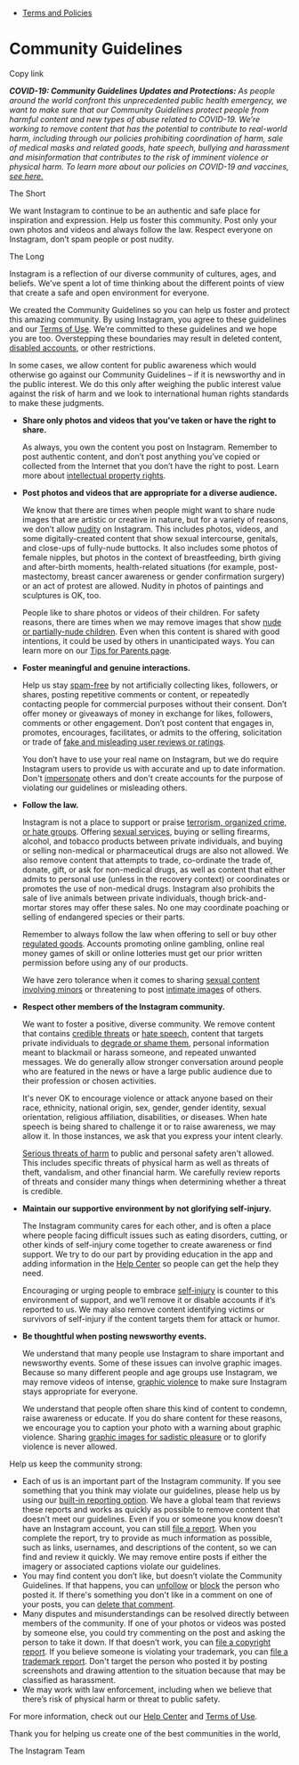 *   [Terms and Policies](https://help.instagram.com/1417489251945243/?helpref=breadcrumb)

Community Guidelines
====================

Copy link

_**COVID-19: Community Guidelines Updates and Protections:** As people around the world confront this unprecedented public health emergency, we want to make sure that our Community Guidelines protect people from harmful content and new types of abuse related to COVID-19. We’re working to remove content that has the potential to contribute to real-world harm, including through our policies prohibiting coordination of harm, sale of medical masks and related goods, hate speech, bullying and harassment and misinformation that contributes to the risk of imminent violence or physical harm. To learn more about our policies on COVID-19 and vaccines, [see here.](https://help.instagram.com/697825587576762?helpref=faq_content)_

The Short

We want Instagram to continue to be an authentic and safe place for inspiration and expression. Help us foster this community. Post only your own photos and videos and always follow the law. Respect everyone on Instagram, don’t spam people or post nudity.

The Long

Instagram is a reflection of our diverse community of cultures, ages, and beliefs. We’ve spent a lot of time thinking about the different points of view that create a safe and open environment for everyone.

We created the Community Guidelines so you can help us foster and protect this amazing community. By using Instagram, you agree to these guidelines and our [Terms of Use](https://www.instagram.com/legal/terms). We’re committed to these guidelines and we hope you are too. Overstepping these boundaries may result in deleted content, [disabled accounts](https://help.instagram.com/366993040048856?helpref=faq_content), or other restrictions.

In some cases, we allow content for public awareness which would otherwise go against our Community Guidelines – if it is newsworthy and in the public interest. We do this only after weighing the public interest value against the risk of harm and we look to international human rights standards to make these judgments.

*   **Share only photos and videos that you’ve taken or have the right to share.**
    
    As always, you own the content you post on Instagram. Remember to post authentic content, and don’t post anything you’ve copied or collected from the Internet that you don’t have the right to post. Learn more about [intellectual property rights](https://help.instagram.com/126382350847838?helpref=faq_content).
    
*   **Post photos and videos that are appropriate for a diverse audience.**
    
    We know that there are times when people might want to share nude images that are artistic or creative in nature, but for a variety of reasons, we don’t allow [nudity](https://l.instagram.com/?u=https%3A%2F%2Fwww.facebook.com%2Fcommunitystandards%2Fadult_nudity_sexual_activity&e=AT3TXrS8UU4EetoSUG2j7o0FIQU_7XrkHmd6RmqhnSkEeOohApMM6u6k4vAxq76rK8VQpigxCGU0yqIzu4BpBgS1AEgV1UwbCnHXE7ag7_WhWu-KGISD0IalojwCB_tP6o-d8KnQYgF4UcXCiN_rGdoPJS-1XXRtt8Cfnw) on Instagram. This includes photos, videos, and some digitally-created content that show sexual intercourse, genitals, and close-ups of fully-nude buttocks. It also includes some photos of female nipples, but photos in the context of breastfeeding, birth giving and after-birth moments, health-related situations (for example, post-mastectomy, breast cancer awareness or gender confirmation surgery) or an act of protest are allowed. Nudity in photos of paintings and sculptures is OK, too.
    
    People like to share photos or videos of their children. For safety reasons, there are times when we may remove images that show [nude or partially-nude children](https://l.instagram.com/?u=https%3A%2F%2Fwww.facebook.com%2Fcommunitystandards%2Fchild_nudity_sexual_exploitation&e=AT3TXrS8UU4EetoSUG2j7o0FIQU_7XrkHmd6RmqhnSkEeOohApMM6u6k4vAxq76rK8VQpigxCGU0yqIzu4BpBgS1AEgV1UwbCnHXE7ag7_WhWu-KGISD0IalojwCB_tP6o-d8KnQYgF4UcXCiN_rGdoPJS-1XXRtt8Cfnw). Even when this content is shared with good intentions, it could be used by others in unanticipated ways. You can learn more on our [Tips for Parents page](https://help.instagram.com/154475974694511/?helpref=faq_content).
    
*   **Foster meaningful and genuine interactions.**
    
    Help us stay [spam-free](https://l.instagram.com/?u=https%3A%2F%2Fwww.facebook.com%2Fcommunitystandards%2Fspam&e=AT3TXrS8UU4EetoSUG2j7o0FIQU_7XrkHmd6RmqhnSkEeOohApMM6u6k4vAxq76rK8VQpigxCGU0yqIzu4BpBgS1AEgV1UwbCnHXE7ag7_WhWu-KGISD0IalojwCB_tP6o-d8KnQYgF4UcXCiN_rGdoPJS-1XXRtt8Cfnw) by not artificially collecting likes, followers, or shares, posting repetitive comments or content, or repeatedly contacting people for commercial purposes without their consent. Don’t offer money or giveaways of money in exchange for likes, followers, comments or other engagement. Don’t post content that engages in, promotes, encourages, facilitates, or admits to the offering, solicitation or trade of [fake and misleading user reviews or ratings](https://l.instagram.com/?u=https%3A%2F%2Fwww.facebook.com%2Fcommunitystandards%2Ffraud_deception&e=AT3TXrS8UU4EetoSUG2j7o0FIQU_7XrkHmd6RmqhnSkEeOohApMM6u6k4vAxq76rK8VQpigxCGU0yqIzu4BpBgS1AEgV1UwbCnHXE7ag7_WhWu-KGISD0IalojwCB_tP6o-d8KnQYgF4UcXCiN_rGdoPJS-1XXRtt8Cfnw).
    
    You don’t have to use your real name on Instagram, but we do require Instagram users to provide us with accurate and up to date information. Don't [impersonate](https://l.instagram.com/?u=https%3A%2F%2Fwww.facebook.com%2Fcommunitystandards%2Fmisrepresentation&e=AT3TXrS8UU4EetoSUG2j7o0FIQU_7XrkHmd6RmqhnSkEeOohApMM6u6k4vAxq76rK8VQpigxCGU0yqIzu4BpBgS1AEgV1UwbCnHXE7ag7_WhWu-KGISD0IalojwCB_tP6o-d8KnQYgF4UcXCiN_rGdoPJS-1XXRtt8Cfnw) others and don't create accounts for the purpose of violating our guidelines or misleading others.
    
*   **Follow the law.**
    
    Instagram is not a place to support or praise [terrorism, organized crime, or hate groups](https://l.instagram.com/?u=https%3A%2F%2Fwww.facebook.com%2Fcommunitystandards%2Fdangerous_individuals_organizations&e=AT3TXrS8UU4EetoSUG2j7o0FIQU_7XrkHmd6RmqhnSkEeOohApMM6u6k4vAxq76rK8VQpigxCGU0yqIzu4BpBgS1AEgV1UwbCnHXE7ag7_WhWu-KGISD0IalojwCB_tP6o-d8KnQYgF4UcXCiN_rGdoPJS-1XXRtt8Cfnw). Offering [sexual services](https://l.instagram.com/?u=https%3A%2F%2Fwww.facebook.com%2Fcommunitystandards%2Fsexual_solicitation&e=AT3TXrS8UU4EetoSUG2j7o0FIQU_7XrkHmd6RmqhnSkEeOohApMM6u6k4vAxq76rK8VQpigxCGU0yqIzu4BpBgS1AEgV1UwbCnHXE7ag7_WhWu-KGISD0IalojwCB_tP6o-d8KnQYgF4UcXCiN_rGdoPJS-1XXRtt8Cfnw), buying or selling firearms, alcohol, and tobacco products between private individuals, and buying or selling non-medical or pharmaceutical drugs are also not allowed. We also remove content that attempts to trade, co-ordinate the trade of, donate, gift, or ask for non-medical drugs, as well as content that either admits to personal use (unless in the recovery context) or coordinates or promotes the use of non-medical drugs. Instagram also prohibits the sale of live animals between private individuals, though brick-and-mortar stores may offer these sales. No one may coordinate poaching or selling of endangered species or their parts.
    
    Remember to always follow the law when offering to sell or buy other [regulated goods](https://l.instagram.com/?u=https%3A%2F%2Fwww.facebook.com%2Fcommunitystandards%2Fregulated_goods&e=AT3TXrS8UU4EetoSUG2j7o0FIQU_7XrkHmd6RmqhnSkEeOohApMM6u6k4vAxq76rK8VQpigxCGU0yqIzu4BpBgS1AEgV1UwbCnHXE7ag7_WhWu-KGISD0IalojwCB_tP6o-d8KnQYgF4UcXCiN_rGdoPJS-1XXRtt8Cfnw). Accounts promoting online gambling, online real money games of skill or online lotteries must get our prior written permission before using any of our products.
    
    We have zero tolerance when it comes to sharing [sexual content involving minors](https://l.instagram.com/?u=https%3A%2F%2Fwww.facebook.com%2Fcommunitystandards%2Fchild_nudity_sexual_exploitation&e=AT3TXrS8UU4EetoSUG2j7o0FIQU_7XrkHmd6RmqhnSkEeOohApMM6u6k4vAxq76rK8VQpigxCGU0yqIzu4BpBgS1AEgV1UwbCnHXE7ag7_WhWu-KGISD0IalojwCB_tP6o-d8KnQYgF4UcXCiN_rGdoPJS-1XXRtt8Cfnw) or threatening to post [intimate images](https://l.instagram.com/?u=https%3A%2F%2Fwww.facebook.com%2Fcommunitystandards%2Fsexual_exploitation_adults&e=AT3TXrS8UU4EetoSUG2j7o0FIQU_7XrkHmd6RmqhnSkEeOohApMM6u6k4vAxq76rK8VQpigxCGU0yqIzu4BpBgS1AEgV1UwbCnHXE7ag7_WhWu-KGISD0IalojwCB_tP6o-d8KnQYgF4UcXCiN_rGdoPJS-1XXRtt8Cfnw) of others.
    
*   **Respect other members of the Instagram community.**
    
    We want to foster a positive, diverse community. We remove content that contains [credible threats](https://l.instagram.com/?u=https%3A%2F%2Fwww.facebook.com%2Fcommunitystandards%2Fcredible_violence&e=AT3TXrS8UU4EetoSUG2j7o0FIQU_7XrkHmd6RmqhnSkEeOohApMM6u6k4vAxq76rK8VQpigxCGU0yqIzu4BpBgS1AEgV1UwbCnHXE7ag7_WhWu-KGISD0IalojwCB_tP6o-d8KnQYgF4UcXCiN_rGdoPJS-1XXRtt8Cfnw) or [hate speech](https://l.instagram.com/?u=https%3A%2F%2Fwww.facebook.com%2Fcommunitystandards%2Fhate_speech&e=AT3TXrS8UU4EetoSUG2j7o0FIQU_7XrkHmd6RmqhnSkEeOohApMM6u6k4vAxq76rK8VQpigxCGU0yqIzu4BpBgS1AEgV1UwbCnHXE7ag7_WhWu-KGISD0IalojwCB_tP6o-d8KnQYgF4UcXCiN_rGdoPJS-1XXRtt8Cfnw), content that targets private individuals to [degrade or shame them](https://l.instagram.com/?u=https%3A%2F%2Fwww.facebook.com%2Fcommunitystandards%2Fbullying&e=AT3TXrS8UU4EetoSUG2j7o0FIQU_7XrkHmd6RmqhnSkEeOohApMM6u6k4vAxq76rK8VQpigxCGU0yqIzu4BpBgS1AEgV1UwbCnHXE7ag7_WhWu-KGISD0IalojwCB_tP6o-d8KnQYgF4UcXCiN_rGdoPJS-1XXRtt8Cfnw), personal information meant to blackmail or harass someone, and repeated unwanted messages. We do generally allow stronger conversation around people who are featured in the news or have a large public audience due to their profession or chosen activities.
    
    It's never OK to encourage violence or attack anyone based on their race, ethnicity, national origin, sex, gender, gender identity, sexual orientation, religious affiliation, disabilities, or diseases. When hate speech is being shared to challenge it or to raise awareness, we may allow it. In those instances, we ask that you express your intent clearly.
    
    [Serious threats of harm](https://l.instagram.com/?u=https%3A%2F%2Fwww.facebook.com%2Fcommunitystandards%2Fcredible_violence&e=AT3TXrS8UU4EetoSUG2j7o0FIQU_7XrkHmd6RmqhnSkEeOohApMM6u6k4vAxq76rK8VQpigxCGU0yqIzu4BpBgS1AEgV1UwbCnHXE7ag7_WhWu-KGISD0IalojwCB_tP6o-d8KnQYgF4UcXCiN_rGdoPJS-1XXRtt8Cfnw) to public and personal safety aren't allowed. This includes specific threats of physical harm as well as threats of theft, vandalism, and other financial harm. We carefully review reports of threats and consider many things when determining whether a threat is credible.
    
*   **Maintain our supportive environment by not glorifying self-injury.**
    
    The Instagram community cares for each other, and is often a place where people facing difficult issues such as eating disorders, cutting, or other kinds of self-injury come together to create awareness or find support. We try to do our part by providing education in the app and adding information in the [Help Center](https://help.instagram.com/) so people can get the help they need.
    
    Encouraging or urging people to embrace [self-injury](https://l.instagram.com/?u=https%3A%2F%2Fwww.facebook.com%2Fcommunitystandards%2Fsuicide_self_injury_violence&e=AT3TXrS8UU4EetoSUG2j7o0FIQU_7XrkHmd6RmqhnSkEeOohApMM6u6k4vAxq76rK8VQpigxCGU0yqIzu4BpBgS1AEgV1UwbCnHXE7ag7_WhWu-KGISD0IalojwCB_tP6o-d8KnQYgF4UcXCiN_rGdoPJS-1XXRtt8Cfnw) is counter to this environment of support, and we’ll remove it or disable accounts if it’s reported to us. We may also remove content identifying victims or survivors of self-injury if the content targets them for attack or humor.
    
*   **Be thoughtful when posting newsworthy events.**
    
    We understand that many people use Instagram to share important and newsworthy events. Some of these issues can involve graphic images. Because so many different people and age groups use Instagram, we may remove videos of intense, [graphic violence](https://l.instagram.com/?u=https%3A%2F%2Fwww.facebook.com%2Fcommunitystandards%2Fgraphic_violence&e=AT3TXrS8UU4EetoSUG2j7o0FIQU_7XrkHmd6RmqhnSkEeOohApMM6u6k4vAxq76rK8VQpigxCGU0yqIzu4BpBgS1AEgV1UwbCnHXE7ag7_WhWu-KGISD0IalojwCB_tP6o-d8KnQYgF4UcXCiN_rGdoPJS-1XXRtt8Cfnw) to make sure Instagram stays appropriate for everyone.
    
    We understand that people often share this kind of content to condemn, raise awareness or educate. If you do share content for these reasons, we encourage you to caption your photo with a warning about graphic violence. Sharing [graphic images for sadistic pleasure](https://l.instagram.com/?u=https%3A%2F%2Fwww.facebook.com%2Fcommunitystandards%2Fcruel_insensitive&e=AT3TXrS8UU4EetoSUG2j7o0FIQU_7XrkHmd6RmqhnSkEeOohApMM6u6k4vAxq76rK8VQpigxCGU0yqIzu4BpBgS1AEgV1UwbCnHXE7ag7_WhWu-KGISD0IalojwCB_tP6o-d8KnQYgF4UcXCiN_rGdoPJS-1XXRtt8Cfnw) or to glorify violence is never allowed.
    

Help us keep the community strong:

*   Each of us is an important part of the Instagram community. If you see something that you think may violate our guidelines, please help us by using our [built-in reporting option](https://help.instagram.com/165828726894770?helpref=faq_content). We have a global team that reviews these reports and works as quickly as possible to remove content that doesn’t meet our guidelines. Even if you or someone you know doesn’t have an Instagram account, you can still [file a report](https://help.instagram.com/contact/383679321740945). When you complete the report, try to provide as much information as possible, such as links, usernames, and descriptions of the content, so we can find and review it quickly. We may remove entire posts if either the imagery or associated captions violate our guidelines.
*   You may find content you don’t like, but doesn’t violate the Community Guidelines. If that happens, you can [unfollow](https://help.instagram.com/286340048138725?helpref=faq_content) or [block](https://help.instagram.com/426700567389543/?helpref=faq_content) the person who posted it. If there's something you don't like in a comment on one of your posts, you can [delete that comment](https://help.instagram.com/289098941190483?helpref=faq_content).
*   Many disputes and misunderstandings can be resolved directly between members of the community. If one of your photos or videos was posted by someone else, you could try commenting on the post and asking the person to take it down. If that doesn’t work, you can [file a copyright report](https://help.instagram.com/126382350847838?helpref=faq_content). If you believe someone is violating your trademark, you can [file a trademark report](https://help.instagram.com/222826637847963?helpref=faq_content). Don't target the person who posted it by posting screenshots and drawing attention to the situation because that may be classified as harassment.
*   We may work with law enforcement, including when we believe that there’s risk of physical harm or threat to public safety.

For more information, check out our [Help Center](https://help.instagram.com/) and [Terms of Use](https://l.instagram.com/?u=http%3A%2F%2Finstagram.com%2Flegal%2Fterms%2F%23&e=AT3TXrS8UU4EetoSUG2j7o0FIQU_7XrkHmd6RmqhnSkEeOohApMM6u6k4vAxq76rK8VQpigxCGU0yqIzu4BpBgS1AEgV1UwbCnHXE7ag7_WhWu-KGISD0IalojwCB_tP6o-d8KnQYgF4UcXCiN_rGdoPJS-1XXRtt8Cfnw).

Thank you for helping us create one of the best communities in the world,

The Instagram Team